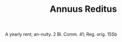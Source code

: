 ---
title: Annuus Reditus
permalink: "/definitions/annuus-reditus.html"
body: A yearly rent; an-nuity. 2 Bl. Comm. 41; Reg. orig. 15Sb
published_at: '2018-07-07'
layout: post
---